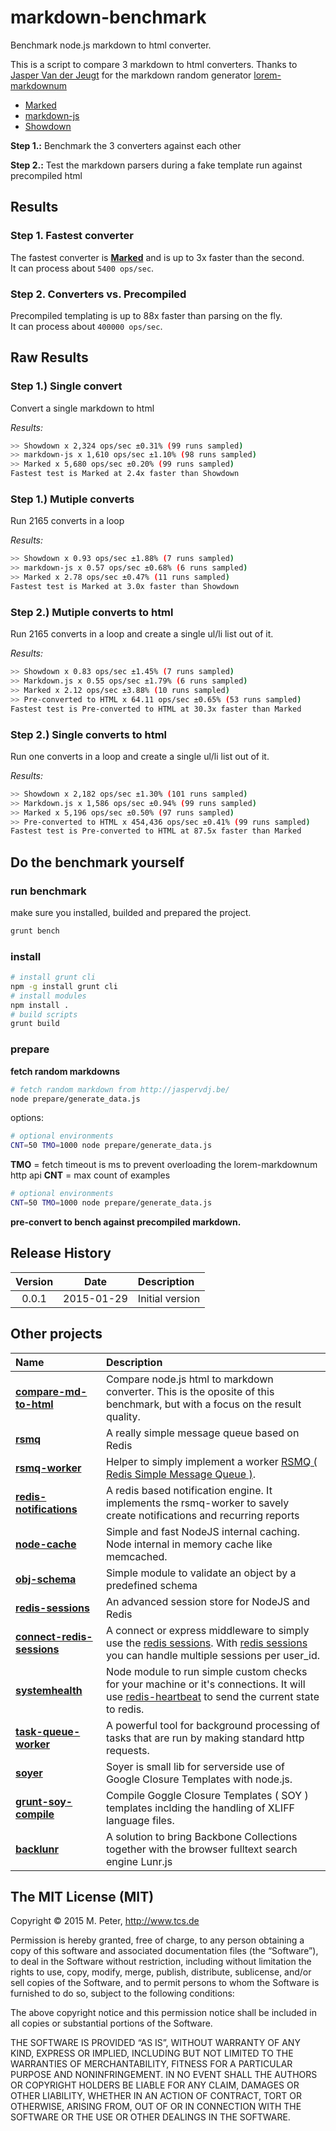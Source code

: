 markdown-benchmark
===

Benchmark node.js markdown to html converter.

This is a script to compare 3 markdown to html converters.
Thanks to [Jasper Van der Jeugt](http://jaspervdj.be/) for the markdown random generator [lorem-markdownum](https://github.com/jaspervdj/lorem-markdownum)

- [Marked]( https://github.com/chjj/marked )
- [markdown-js]( https://github.com/evilstreak/markdown-js )
- [Showdown]( https://github.com/showdownjs/showdown )

**Step 1.:**
Benchmark the 3 converters against each other

**Step 2.:**
Test the markdown parsers during a fake template run against precompiled html

## Results

### Step 1. Fastest converter
The fastest converter is **[Marked]( https://github.com/chjj/marked )** and is up to 3x faster than the second.  
It can process about `5400 ops/sec`.

### Step 2. Converters vs. Precompiled
Precompiled templating is up to 88x faster than parsing on the fly.  
It can process about `400000 ops/sec`.

## Raw Results

### Step 1.) Single convert

Convert a single markdown to html

*Results:*

```sh
>> Showdown x 2,324 ops/sec ±0.31% (99 runs sampled)
>> markdown-js x 1,610 ops/sec ±1.10% (98 runs sampled)
>> Marked x 5,680 ops/sec ±0.20% (99 runs sampled)
Fastest test is Marked at 2.4x faster than Showdown
```

### Step 1.) Mutiple converts

Run 2165 converts in a loop

*Results:*

```sh
>> Showdown x 0.93 ops/sec ±1.88% (7 runs sampled)
>> markdown-js x 0.57 ops/sec ±0.68% (6 runs sampled)
>> Marked x 2.78 ops/sec ±0.47% (11 runs sampled)
Fastest test is Marked at 3.0x faster than Showdown
```

### Step 2.) Mutiple converts to html

Run 2165 converts in a loop and create a single ul/li list out of it.

*Results:*

```sh
>> Showdown x 0.83 ops/sec ±1.45% (7 runs sampled)
>> Markdown.js x 0.55 ops/sec ±1.79% (6 runs sampled)
>> Marked x 2.12 ops/sec ±3.88% (10 runs sampled)
>> Pre-converted to HTML x 64.11 ops/sec ±0.65% (53 runs sampled)
Fastest test is Pre-converted to HTML at 30.3x faster than Marked
```

### Step 2.) Single converts to html

Run one converts in a loop and create a single ul/li list out of it.

*Results:*

```sh
>> Showdown x 2,182 ops/sec ±1.30% (101 runs sampled)
>> Markdown.js x 1,586 ops/sec ±0.94% (99 runs sampled)
>> Marked x 5,196 ops/sec ±0.50% (97 runs sampled)
>> Pre-converted to HTML x 454,436 ops/sec ±0.41% (99 runs sampled)
Fastest test is Pre-converted to HTML at 87.5x faster than Marked
```

## Do the benchmark yourself

### run benchmark

make sure you installed, builded and prepared the project.

```sh
grunt bench
```

### install

```sh
# install grunt cli
npm -g install grunt cli
# install modules
npm install .
# build scripts
grunt build
```

### prepare

**fetch random markdowns**

```sh
# fetch random markdown from http://jaspervdj.be/
node prepare/generate_data.js
```

options:

```sh
# optional environments
CNT=50 TMO=1000 node prepare/generate_data.js
```

**TMO** = fetch timeout is ms to prevent overloading the lorem-markdownum http api
**CNT** = max count of examples

```sh
# optional environments
CNT=50 TMO=1000 node prepare/generate_data.js
```

**pre-convert to bench against precompiled markdown.**

## Release History
|Version|Date|Description|
|:--:|:--:|:--|
|0.0.1|2015-01-29|Initial version|

## Other projects

|Name|Description|
|:--|:--|
|[**compare-md-to-html**](https://github.com/mpneuried/html_2_markdown_compare)|Compare node.js html to markdown converter. This is the oposite of this benchmark, but with a focus on the result quality.|
|[**rsmq**](https://github.com/smrchy/rsmq)|A really simple message queue based on Redis|
|[**rsmq-worker**](https://github.com/mpneuried/rsmq-worker)|Helper to simply implement a worker [RSMQ ( Redis Simple Message Queue )](https://github.com/smrchy/rsmq).|
|[**redis-notifications**](https://github.com/mpneuried/redis-notifications)|A redis based notification engine. It implements the rsmq-worker to savely create notifications and recurring reports|
|[**node-cache**](https://github.com/tcs-de/nodecache)|Simple and fast NodeJS internal caching. Node internal in memory cache like memcached.|
|[**obj-schema**](https://github.com/mpneuried/obj-schema)|Simple module to validate an object by a predefined schema|
|[**redis-sessions**](https://github.com/smrchy/redis-sessions)|An advanced session store for NodeJS and Redis|
|[**connect-redis-sessions**](https://github.com/mpneuried/connect-redis-sessions)|A connect or express middleware to simply use the [redis sessions](https://github.com/smrchy/redis-sessions). With [redis sessions](https://github.com/smrchy/redis-sessions) you can handle multiple sessions per user_id.|
|[**systemhealth**](https://github.com/mpneuried/systemhealth)|Node module to run simple custom checks for your machine or it's connections. It will use [redis-heartbeat](https://github.com/mpneuried/redis-heartbeat) to send the current state to redis.|
|[**task-queue-worker**](https://github.com/smrchy/task-queue-worker)|A powerful tool for background processing of tasks that are run by making standard http requests.|
|[**soyer**](https://github.com/mpneuried/soyer)|Soyer is small lib for serverside use of Google Closure Templates with node.js.|
|[**grunt-soy-compile**](https://github.com/mpneuried/grunt-soy-compile)|Compile Goggle Closure Templates ( SOY ) templates inclding the handling of XLIFF language files.|
|[**backlunr**](https://github.com/mpneuried/backlunr)|A solution to bring Backbone Collections together with the browser fulltext search engine Lunr.js|

## The MIT License (MIT)

Copyright © 2015 M. Peter, http://www.tcs.de

Permission is hereby granted, free of charge, to any person obtaining a copy of this software and associated documentation files (the “Software”), to deal in the Software without restriction, including without limitation the rights to use, copy, modify, merge, publish, distribute, sublicense, and/or sell copies of the Software, and to permit persons to whom the Software is furnished to do so, subject to the following conditions:

The above copyright notice and this permission notice shall be included in all copies or substantial portions of the Software.

THE SOFTWARE IS PROVIDED “AS IS”, WITHOUT WARRANTY OF ANY KIND, EXPRESS OR IMPLIED, INCLUDING BUT NOT LIMITED TO THE WARRANTIES OF MERCHANTABILITY, FITNESS FOR A PARTICULAR PURPOSE AND NONINFRINGEMENT. IN NO EVENT SHALL THE AUTHORS OR COPYRIGHT HOLDERS BE LIABLE FOR ANY CLAIM, DAMAGES OR OTHER LIABILITY, WHETHER IN AN ACTION OF CONTRACT, TORT OR OTHERWISE, ARISING FROM, OUT OF OR IN CONNECTION WITH THE SOFTWARE OR THE USE OR OTHER DEALINGS IN THE SOFTWARE.

